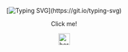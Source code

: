 <div align="center">

[![Typing SVG](https://readme-typing-svg.herokuapp.com/?color=F7F7F7&lines=My+MERN+application:+Online+Shop!)](https://git.io/typing-svg)

Click me!

<a href='https://gaev-art-shop.herokuapp.com/'><img height="27" src="https://www.herokucdn.com/favicons/favicon.ico" alt="heroku"></a>

</div>

